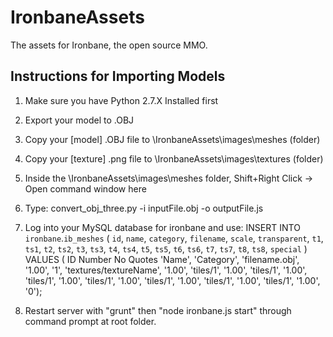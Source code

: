 IronbaneAssets
==============

The assets for Ironbane, the open source MMO.

Instructions for Importing Models
---------------------------------
1) Make sure you have Python 2.7.X Installed first
2) Export your model to .OBJ
3) Copy your [model] .OBJ file to \\IronbaneAssets\images\meshes (folder)
4) Copy your [texture] .png file to \\IronbaneAssets\images\textures (folder)
5) Inside the \\IronbaneAssets\images\meshes folder, Shift+Right Click -> Open command window here
6) Type: convert_obj_three.py -i inputFile.obj -o outputFile.js
7) Log into your MySQL database for ironbane and use:
INSERT INTO `ironbane`.`ib_meshes` (
 `id`,
 `name`,
 `category`,
 `filename`,
 `scale`,
 `transparent`,
 `t1`, `ts1`,  `t2`, `ts2`,
 `t3`, `ts3`, `t4`, `ts4`,
 `t5`, `ts5`, `t6`, `ts6`,
 `t7`, `ts7`, `t8`, `ts8`, `special`
) VALUES (
  ID Number No Quotes
 'Name',
 'Category',
 'filename.obj',
 '1.00',
 '1',
 'textures/textureName', '1.00', 'tiles/1', '1.00',
 'tiles/1', '1.00', 'tiles/1', '1.00',
 'tiles/1', '1.00', 'tiles/1', '1.00',
 'tiles/1', '1.00', 'tiles/1', '1.00', '0');

8) Restart server with "grunt" then "node ironbane.js start" through command prompt at root folder.
